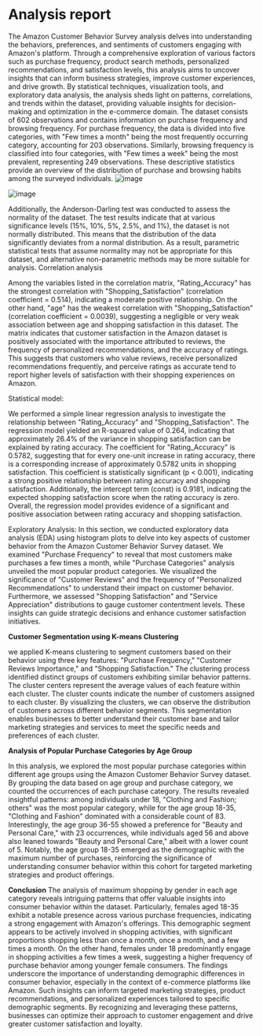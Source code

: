 # Analysis report 

The Amazon Customer Behavior Survey analysis delves into understanding the behaviors, preferences, and sentiments of customers engaging with Amazon's platform. Through a comprehensive exploration of various factors such as purchase frequency, product search methods, personalized recommendations, and satisfaction levels, this analysis aims to uncover insights that can inform business strategies, improve customer experiences, and drive growth. By statistical techniques, visualization tools, and exploratory data analysis, the analysis sheds light on patterns, correlations, and trends within the dataset, providing valuable insights for decision-making and optimization in the e-commerce domain. The dataset consists of 602 observations and contains information on purchase frequency and browsing frequency.
 For purchase frequency, the data is divided into five categories, with "Few times a month" being the most frequently occurring category, accounting for 203 observations. Similarly, browsing frequency is classified into four categories, with "Few times a week" being the most prevalent, representing 249 observations. 
These descriptive statistics provide an overview of the distribution of purchase and browsing habits among the surveyed individuals.
![image](https://github.com/vinodhinidevaraj/amazon_customer_behavior_survey_analysis/assets/145280558/b70a1cec-8c3f-441e-bb89-c8ca119a8de9)

![image](https://github.com/vinodhinidevaraj/amazon_customer_behavior_survey_analysis/assets/145280558/950a81a1-4da2-43b6-993a-019f0f8e9b56)


             
Additionally, the Anderson-Darling test was conducted to assess the normality of the dataset. The test results indicate that at various significance levels (15%, 10%, 5%, 2.5%, and 1%), the dataset is not normally distributed. 
This means that the distribution of the data significantly deviates from a normal distribution.  As a result, parametric statistical tests that assume normality may not be appropriate for this dataset, and alternative non-parametric methods may be more suitable for analysis.
Correlation analysis 

Among the variables listed in the correlation matrix, "Rating_Accuracy" has the strongest correlation with "Shopping_Satisfaction" (correlation coefficient = 0.514), indicating a moderate positive relationship. On the other hand, "age" has the weakest correlation with "Shopping_Satisfaction" (correlation coefficient = 0.0039), suggesting a negligible or very weak association between age and shopping satisfaction in this dataset.
The matrix indicates that customer satisfaction in the Amazon dataset is positively associated with the importance attributed to reviews, the frequency of personalized recommendations, and the accuracy of ratings. This suggests that customers who value reviews, receive personalized recommendations frequently, and perceive ratings as accurate tend to report higher levels of satisfaction with their shopping experiences on Amazon.

Statistical model:


We performed a simple linear regression analysis to investigate the relationship between "Rating_Accuracy" and "Shopping_Satisfaction". The regression model yielded an R-squared value of 0.264, indicating that approximately 26.4% of the variance in shopping satisfaction can be explained by rating accuracy. The coefficient for "Rating_Accuracy" is 0.5782, suggesting that for every one-unit increase in rating accuracy, there is a corresponding increase of approximately 0.5782 units in shopping satisfaction. This coefficient is statistically significant (p < 0.001), indicating a strong positive relationship between rating accuracy and shopping satisfaction. Additionally, the intercept term (const) is 0.9181, indicating the expected shopping satisfaction score when the rating accuracy is zero. Overall, the regression model provides evidence of a significant and positive association between rating accuracy and shopping satisfaction.

Exploratory Analysis:
In this section, we conducted exploratory data analysis (EDA) using histogram plots to delve into key aspects of customer behavior from the Amazon Customer Behavior Survey dataset. We examined "Purchase Frequency" to reveal that most customers make purchases a few times a month, while "Purchase Categories" analysis unveiled the most popular product categories. We visualized the significance of "Customer Reviews" and the frequency of "Personalized Recommendations" to understand their impact on customer behavior. Furthermore, we assessed "Shopping Satisfaction" and "Service Appreciation" distributions to gauge customer contentment levels. These insights can guide strategic decisions and enhance customer satisfaction initiatives.


**Customer Segmentation using K-means Clustering**
                   



                      
we applied K-means clustering to segment customers based on their behavior using three key features: "Purchase Frequency," "Customer Reviews Importance," and "Shopping Satisfaction." The clustering process identified distinct groups of customers exhibiting similar behavior patterns. The cluster centers represent the average values of each feature within each cluster. The cluster counts indicate the number of customers assigned to each cluster. By visualizing the clusters, we can observe the distribution of customers across different behavior segments. This segmentation enables businesses to better understand their customer base and tailor marketing strategies and services to meet the specific needs and preferences of each cluster.



**Analysis of Popular Purchase Categories by Age Group**



 
In this analysis, we explored the most popular purchase categories within different age groups using the Amazon Customer Behavior Survey dataset. By grouping the data based on age group and purchase category, we counted the occurrences of each purchase category. The results revealed insightful patterns: among individuals under 18, "Clothing and Fashion; others" was the most popular category, while for the age group 18-35, "Clothing and Fashion" dominated with a considerable count of 83. Interestingly, the age group 36-55 showed a preference for "Beauty and Personal Care," with 23 occurrences, while individuals aged 56 and above also leaned towards "Beauty and Personal Care," albeit with a lower count of 5. Notably, the age group 18-35 emerged as the demographic with the maximum number of purchases, reinforcing the significance of understanding consumer behavior within this cohort for targeted marketing strategies and product offerings.

**Conclusion**
The analysis of maximum shopping by gender in each age category reveals intriguing patterns that offer valuable insights into consumer behavior within the dataset. Particularly, females aged 18-35 exhibit a notable presence across various purchase frequencies, indicating a strong engagement with Amazon's offerings. This demographic segment appears to be actively involved in shopping activities, with significant proportions shopping less than once a month, once a month, and a few times a month. On the other hand, females under 18 predominantly engage in shopping activities a few times a week, suggesting a higher frequency of purchase behavior among younger female consumers. The findings underscore the importance of understanding demographic differences in consumer behavior, especially in the context of e-commerce platforms like Amazon. Such insights can inform targeted marketing strategies, product recommendations, and personalized experiences tailored to specific demographic segments. By recognizing and leveraging these patterns, businesses can optimize their approach to customer engagement and drive greater customer satisfaction and loyalty.

